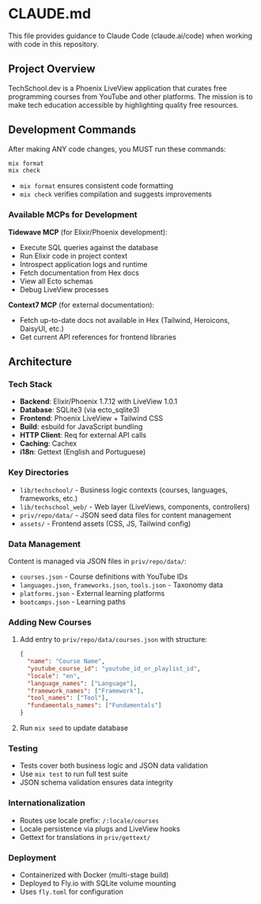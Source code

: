 # CLAUDE.md

This file provides guidance to Claude Code (claude.ai/code) when working with code in this repository.

## Project Overview

TechSchool.dev is a Phoenix LiveView application that curates free programming courses from YouTube and other platforms. The mission is to make tech education accessible by highlighting quality free resources.

## Development Commands

After making ANY code changes, you MUST run these commands:

```bash
mix format
mix check
```

- `mix format` ensures consistent code formatting
- `mix check` verifies compilation and suggests improvements

### Available MCPs for Development

**Tidewave MCP** (for Elixir/Phoenix development):

- Execute SQL queries against the database
- Run Elixir code in project context
- Introspect application logs and runtime
- Fetch documentation from Hex docs
- View all Ecto schemas
- Debug LiveView processes

**Context7 MCP** (for external documentation):

- Fetch up-to-date docs not available in Hex (Tailwind, Heroicons, DaisyUI, etc.)
- Get current API references for frontend libraries

## Architecture

### Tech Stack

- **Backend**: Elixir/Phoenix 1.7.12 with LiveView 1.0.1
- **Database**: SQLite3 (via ecto_sqlite3)
- **Frontend**: Phoenix LiveView + Tailwind CSS
- **Build**: esbuild for JavaScript bundling
- **HTTP Client**: Req for external API calls
- **Caching**: Cachex
- **i18n**: Gettext (English and Portuguese)

### Key Directories

- `lib/techschool/` - Business logic contexts (courses, languages, frameworks, etc.)
- `lib/techschool_web/` - Web layer (LiveViews, components, controllers)
- `priv/repo/data/` - JSON seed data files for content management
- `assets/` - Frontend assets (CSS, JS, Tailwind config)

### Data Management

Content is managed via JSON files in `priv/repo/data/`:

- `courses.json` - Course definitions with YouTube IDs
- `languages.json`, `frameworks.json`, `tools.json` - Taxonomy data
- `platforms.json` - External learning platforms
- `bootcamps.json` - Learning paths

### Adding New Courses

1. Add entry to `priv/repo/data/courses.json` with structure:
   ```json
   {
     "name": "Course Name",
     "youtube_course_id": "youtube_id_or_playlist_id",
     "locale": "en",
     "language_names": ["Language"],
     "framework_names": ["Framework"],
     "tool_names": ["Tool"],
     "fundamentals_names": ["Fundamentals"]
   }
   ```
2. Run `mix seed` to update database

### Testing

- Tests cover both business logic and JSON data validation
- Use `mix test` to run full test suite
- JSON schema validation ensures data integrity

### Internationalization

- Routes use locale prefix: `/:locale/courses`
- Locale persistence via plugs and LiveView hooks
- Gettext for translations in `priv/gettext/`

### Deployment

- Containerized with Docker (multi-stage build)
- Deployed to Fly.io with SQLite volume mounting
- Uses `fly.toml` for configuration
